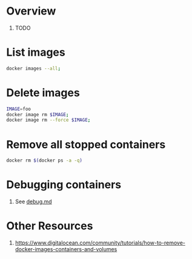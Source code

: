 # Overview
1. TODO


# List images
```sh
docker images --all;
```


# Delete images
```sh
IMAGE=foo
docker image rm $IMAGE;
docker image rm --force $IMAGE;
```


# Remove all stopped containers
```bash
docker rm $(docker ps -a -q)
```

# Debugging containers
1. See [debug.md](./debug.md)


# Other Resources
1. https://www.digitalocean.com/community/tutorials/how-to-remove-docker-images-containers-and-volumes
